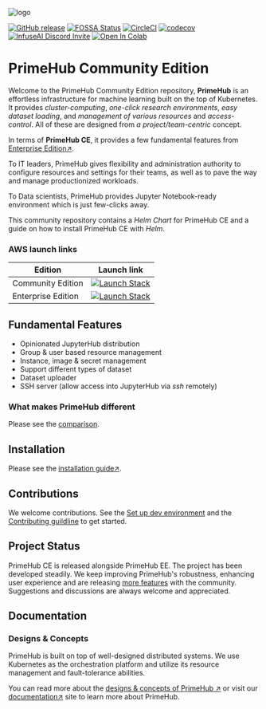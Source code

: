 ![logo](docs/media/logo.png?raw=true "PrimeHub")

[![GitHub release](https://img.shields.io/github/release/infuseAI/primehub/all.svg?style=flat-square)](https://github.com/infuseAI/primehub/releases)
[![FOSSA Status](https://app.fossa.com/api/projects/git%2Bgithub.com%2FInfuseAI%2Fprimehub.svg?type=shield)](https://app.fossa.com/projects/git%2Bgithub.com%2FInfuseAI%2Fprimehub?ref=badge_shield)
[![CircleCI](https://circleci.com/gh/InfuseAI/primehub.svg?style=shield)](https://circleci.com/gh/InfuseAI/primehub)
[![codecov](https://codecov.io/gh/InfuseAI/primehub/branch/master/graph/badge.svg?token=WOO4EXU96F)](https://codecov.io/gh/InfuseAI/primehub)
[![InfuseAI Discord Invite](https://img.shields.io/discord/664381609771925514?color=%237289DA&label=chat&logo=discord&logoColor=white)](https://discord.com/invite/5zb2aK9KBV)
[![Open In Colab](https://colab.research.google.com/assets/colab-badge.svg)](https://colab.research.google.com/github/InfuseAI/primehub-demo-notebooks/blob/main/primehub-sdk-mlops/mlops.ipynb)


# PrimeHub Community Edition

Welcome to the PrimeHub Community Edition repository, **PrimeHub** is an effortless infrastructure for machine learning built on the top of Kubernetes. It provides *cluster-computing*, *one-click research environments*, *easy dataset loading*, and *management of various resources* and *access-control*. All of these are designed from *a project/team-centric* concept.

In terms of **PrimeHub CE**, it provides a few fundamental features from [Enterprise Edition↗](https://www.infuseai.io/primehub).

To IT leaders, PrimeHub gives flexibility and administration authority to configure resources and settings for their teams, as well as to pave the way and manage productionized workloads.

To Data scientists, PrimeHub provides Jupyter Notebook-ready environment which is just few-clicks away.

This community repository contains a *Helm Chart* for PrimeHub CE and a guide on how to install PrimeHub CE with *Helm*.

### AWS launch links

| Edition | Launch link |
| --- | --- |
| Community Edition | [![Launch Stack](https://s3.amazonaws.com/cloudformation-examples/cloudformation-launch-stack.png)](https://us-east-1.console.aws.amazon.com/cloudformation/home?region=us-east-1#/stacks/create/review?stackName=primehub-starter&templateURL=https://primehub.s3.amazonaws.com/cloudformation/v1.1.5/primehub-ce-starter-cloudformation.yaml) |
| Enterprise Edition | [![Launch Stack](https://s3.amazonaws.com/cloudformation-examples/cloudformation-launch-stack.png)](https://us-east-1.console.aws.amazon.com/cloudformation/home?region=us-east-1#/stacks/create/review?stackName=primehub-starter&templateURL=https://primehub.s3.amazonaws.com/cloudformation/v1.1.5/primehub-starter-cloudformation.yaml) |

## Fundamental Features

- Opinionated JupyterHub distribution
- Group & user based resource management
- Instance, image & secret management
- Support different types of dataset
- Dataset uploader
- SSH server (allow access into JupyterHub via *ssh* remotely)

### What makes PrimeHub different

Please see the [comparison](Comparison.md).

## Installation

Please see the [installation guide↗](https://docs.primehub.io/docs/getting_started/install_primehub_ce).

## Contributions

We welcome contributions. See the [Set up dev environment](DEVELOP.md) and the [Contributing guildline](CONTRIBUTING.md) to get started.

## Project Status

PrimeHub CE is released alongside PrimeHub EE. The project has been developed steadily. We keep improving PrimeHub's robustness, enhancing user experience and are releasing [more features](https://docs.primehub.io/docs/next/comparison) with the community. Suggestions and discussions are always welcome and
appreciated.

## Documentation

### Designs & Concepts

PrimeHub is built on top of well-designed distributed systems. We use Kubernetes as the orchestration platform and utilize its resource management and fault-tolerance abilities.

You can read more about the [designs & concepts of PrimeHub ↗](https://docs.primehub.io/docs/design/architecture) or visit our [documentation↗](https://docs.primehub.io/) site to learn more about PrimeHub.
